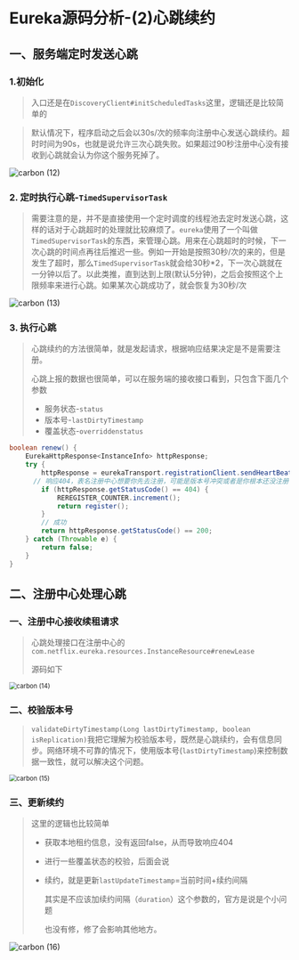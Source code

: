 # Eureka源码分析-(2)心跳续约

## 一、服务端定时发送心跳

### 1.初始化

> 入口还是在`DiscoveryClient#initScheduledTasks`这里，逻辑还是比较简单的

> 默认情况下，程序启动之后会以30s/次的频率向注册中心发送心跳续约。超时时间为90s，也就是说允许三次心跳失败。如果超过90秒注册中心没有接收到心跳就会认为你这个服务死掉了。

![carbon (12)](http://qiniu.seefly.top/carbon%20(12).png)

### 2. 定时执行心跳-`TimedSupervisorTask`

> 需要注意的是，并不是直接使用一个定时调度的线程池去定时发送心跳，这样的话对于心跳超时的处理就比较麻烦了。`eureka`使用了一个叫做`TimedSupervisorTask`的东西，来管理心跳。用来在心跳超时的时候，下一次心跳的时间点再往后推迟一些。例如一开始是按照30秒/次的来的，但是发生了超时，那么`TimedSupervisorTask`就会给30秒*2，下一次心跳就在一分钟以后了。以此类推，直到达到上限(默认5分钟)，之后会按照这个上限频率来进行心跳。如果某次心跳成功了，就会恢复为30秒/次

![carbon (13)](http://qiniu.seefly.top/carbon%20(13).png)

### 3. 执行心跳

>  心跳续约的方法很简单，就是发起请求，根据响应结果决定是不是需要注册。
>
>  心跳上报的数据也很简单，可以在服务端的接收接口看到，只包含下面几个参数
>
>  - 服务状态-`status`
>  - 版本号-`lastDirtyTimestamp`
>  - 覆盖状态-`overriddenstatus`

```java
boolean renew() {
    EurekaHttpResponse<InstanceInfo> httpResponse;
    try {
        httpResponse = eurekaTransport.registrationClient.sendHeartBeat(instanceInfo.getAppName(), instanceInfo.getId(), instanceInfo, null);
      // 响应404，表名注册中心想要你先去注册，可能是版本号冲突或者是你根本还没注册
        if (httpResponse.getStatusCode() == 404) {
            REREGISTER_COUNTER.increment();
            return register();
        }
        // 成功
        return httpResponse.getStatusCode() == 200;
    } catch (Throwable e) {
        return false;
    }
}
```

## 二、注册中心处理心跳

### 一、注册中心接收续租请求

> 心跳处理接口在注册中心的 `com.netflix.eureka.resources.InstanceResource#renewLease`
>
> 源码如下

<img src="http://qiniu.seefly.top/carbon%20(14).png" alt="carbon (14)" style="zoom:80%;" />



### 二、校验版本号

> `validateDirtyTimestamp(Long lastDirtyTimestamp, boolean isReplication)`我把它理解为校验版本号，既然是心跳续约，会有信息同步。网络环境不可靠的情况下，使用版本号(`lastDirtyTimestamp`)来控制数据一致性，就可以解决这个问题。

<img src="http://qiniu.seefly.top/carbon%20(15).png" alt="carbon (15)" style="zoom:80%;" />

### 三、更新续约

> 这里的逻辑也比较简单
>
> - 获取本地租约信息，没有返回false，从而导致响应404
>
> - 进行一些覆盖状态的校验，后面会说
>
> - 续约，就是更新`lastUpdateTimestamp`=当前时间+续约间隔
>
>   其实是不应该加续约间隔（`duration`）这个参数的，官方是说是个小问题
>
>   也没有修，修了会影响其他地方。

<img src="http://qiniu.seefly.top/carbon%20(16).png" alt="carbon (16)"  />